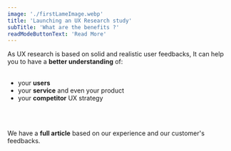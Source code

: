 ```yaml
---
image: './firstLameImage.webp'
title: 'Launching an UX Research study'
subTitle: 'What are the benefits ?'
readModeButtonText: 'Read More'
---
```

As UX research is based on solid and realistic user feedbacks, It can help you to have a **better understanding** of:  
<br />
* your **users**
* your **service** and even your product
* your **competitor** UX strategy 
<br />
<br />

We have a **full article** based on our experience and our customer's feedbacks.